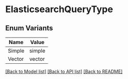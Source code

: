 # ElasticsearchQueryType

## Enum Variants

| Name | Value |
|---- | -----|
| Simple | simple |
| Vector | vector |


[[Back to Model list]](../README.md#documentation-for-models) [[Back to API list]](../README.md#documentation-for-api-endpoints) [[Back to README]](../README.md)


